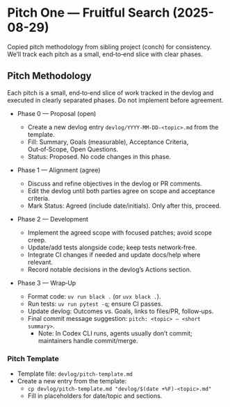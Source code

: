 # Pitch One — Fruitful Search (2025-08-29)

Copied pitch methodology from sibling project (conch) for consistency. We’ll track each pitch as a small, end‑to‑end slice with clear phases.

## Pitch Methodology
Each pitch is a small, end‑to‑end slice of work tracked in the devlog and executed in clearly separated phases. Do not implement before agreement.

- Phase 0 — Proposal (open)
  - Create a new devlog entry `devlog/YYYY-MM-DD-<topic>.md` from the template.
  - Fill: Summary, Goals (measurable), Acceptance Criteria, Out‑of‑Scope, Open Questions.
  - Status: Proposed. No code changes in this phase.

- Phase 1 — Alignment (agree)
  - Discuss and refine objectives in the devlog or PR comments.
  - Edit the devlog until both parties agree on scope and acceptance criteria.
  - Mark Status: Agreed (include date/initials). Only after this, proceed.

- Phase 2 — Development
  - Implement the agreed scope with focused patches; avoid scope creep.
  - Update/add tests alongside code; keep tests network‑free.
  - Integrate CI changes if needed and update docs/help where relevant.
  - Record notable decisions in the devlog’s Actions section.

- Phase 3 — Wrap‑Up
  - Format code: `uv run black .` (or `uvx black .`).
  - Run tests: `uv run pytest -q`; ensure CI passes.
  - Update devlog: Outcomes vs. Goals, links to files/PR, follow‑ups.
  - Final commit message suggestion: `pitch: <topic> — <short summary>`.
    - Note: In Codex CLI runs, agents usually don’t commit; maintainers handle commit/merge.

### Pitch Template
- Template file: `devlog/pitch-template.md`
- Create a new entry from the template:
  - `cp devlog/pitch-template.md "devlog/$(date +%F)-<topic>.md"`
  - Fill in placeholders for date/topic and sections.

